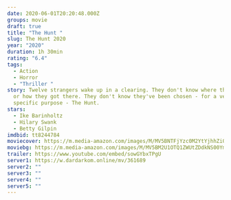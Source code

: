 ```yaml
---
date: 2020-06-01T20:20:48.000Z
groups: movie
draft: true
title: "The Hunt "
slug: The Hunt 2020
year: "2020"
duration: 1h 30min
rating: "6.4"
tags:
  - Action
  - Horror
  - "Thriller "
story: Twelve strangers wake up in a clearing. They don't know where they are,
  or how they got there. They don't know they've been chosen - for a very
  specific purpose - The Hunt.
stars:
  - Ike Barinholtz
  - Hilary Swank
  - Betty Gilpin
imdbid: tt8244784
moviecover: https://m.media-amazon.com/images/M/MV5BNTFjYzc0M2YtYjhhZi00MTAwLWIyMzYtMzc1NzY2Y2MxZTk5XkEyXkFqcGdeQXVyNjU1NzU3MzE@._V1_SY1000_CR0,0,678,1000_AL_.jpg
moviebg: https://m.media-amazon.com/images/M/MV5BM2U1OTQ1ZWUtZDdkNS00YmE3LTkzZWMtMmRiZmQxNWI1ZDM0XkEyXkFqcGdeQXVyMDIwNTUxMg@@._V1_SX1777_CR0,0,1777,999_AL_.jpg
trailer: https://www.youtube.com/embed/sowGYbxTPgU
server1: https://w.dardarkom.online/mv/361689
server2: ""
server3: ""
server4: ""
server5: ""
---
```

